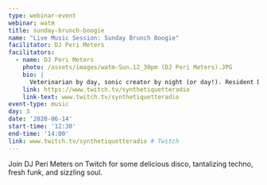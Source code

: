 ```yaml
---
type: webinar-event
webinar: watm
title: sunday-brunch-boogie
name: "Live Music Session: Sunday Brunch Boogie"
facilitator: DJ Peri Meters
facilitators:
  - name: DJ Peri Meters
    photo: /assets/images/watm-Sun.12_30pm (DJ Peri Meters).JPG
    bio: |
      Veterinarian by day, sonic creator by night (or day!). Resident DJ - Synth Etiquette Radio
    link: https://www.twitch.tv/synthetiquetteradio
    link-text: www.twitch.tv/synthetiquetteradio
event-type: music
day: 3
date: '2020-06-14'
start-time: '12:30'
end-time: '14:00'
link: www.twitch.tv/synthetiquetteradio # Twitch
---
```


Join DJ Peri Meters on Twitch for some delicious disco, tantalizing techno, fresh funk, and sizzling soul.
